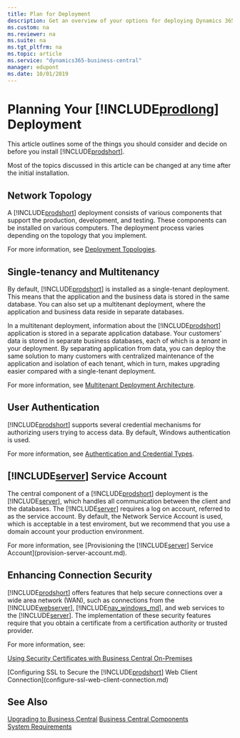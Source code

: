 ```yaml
---
title: Plan for Deployment
description: Get an overview of your options for deploying Dynamics 365 Business Central
ms.custom: na
ms.reviewer: na
ms.suite: na
ms.tgt_pltfrm: na
ms.topic: article
ms.service: "dynamics365-business-central"
manager: edupont
ms.date: 10/01/2019
---
```

# Planning Your [!INCLUDE[prodlong](../developer/includes/prodlong.md)] Deployment

This article outlines some of the things you should consider and decide on before you install [!INCLUDE[prodshort](../developer/includes/prodshort.md)].

Most of the topics discussed in this article can be changed at any time after the initial installation.  

## Network Topology

A [!INCLUDE[prodshort](../developer/includes/prodshort.md)] deployment consists of various components that support the production, development, and testing. These components can be installed on various computers. The deployment process varies depending on the topology that you implement.

For more information, see [Deployment Topologies](deployment-scenarios.md).

## Single-tenancy and Multitenancy

By default, [!INCLUDE[prodshort](../developer/includes/prodshort.md)] is installed as a single-tenant deployment. This means that the application and the business data is stored in the same database. You can also set up a multitenant deployment, where the application and business data reside in separate databases.

In a multitenant deployment, information about the [!INCLUDE[prodshort](../developer/includes/prodshort.md)] application is stored in a separate application database. Your customers’ data is stored in separate business databases, each of which is a *tenant* in your deployment. By separating application from data, you can deploy the same solution to many customers with centralized maintenance of the application and isolation of each tenant, which in turn, makes upgrading easier compared with a single-tenant deployment. 

For more information, see [Multitenant Deployment Architecture](Multitenant-Deployment-Architecture.md).
 

## User Authentication

[!INCLUDE[prodshort](../developer/includes/prodshort.md)] supports several credential mechanisms for authorizing users trying to access data. By default, Windows authentication is used. 

For more information, see [Authentication and Credential Types](../administration/users-credential-types.md).

 
## [!INCLUDE[server](../developer/includes/server.md)] Service Account

The central component of a [!INCLUDE[prodshort](../developer/includes/prodshort.md)] deployment is the  [!INCLUDE[server](../developer/includes/server.md)], which handles all communication between the client and the databases. The [!INCLUDE[server](../developer/includes/server.md)] requires a log on account, referred to as the service account. By default, the Network Service Account is used, which is acceptable in a test enviroment, but we recommend that you use a domain account your production environment.   

For more information, see [Provisioning the [!INCLUDE[server](../developer/includes/server.md)] Service Account](provision-server-account.md).
 
## Enhancing Connection Security

[!INCLUDE[prodshort](../developer/includes/prodshort.md)] offers features that help secure connections over a wide area network \(WAN\), such as connections from the [!INCLUDE[webserver](../developer/includes/webserver.md)], [!INCLUDE[nav_windows_md](../developer/includes/nav_windows_md.md)], and web services to the [!INCLUDE[server](../developer/includes/server.md)]. The implementation of these security features require that you obtain a certificate from a certification authority or trusted provider.

For more information, see:

[Using Security Certificates with Business Central On-Premises](implement-security-certificates-production-environment.md)


[Configuring SSL to Secure the [!INCLUDE[prodshort](../developer/includes/prodshort.md)] Web Client Connection](configure-ssl-web-client-connection.md)


## See Also  

[Upgrading to Business Central](../upgrade/upgrading-to-business-central.md)
[Business Central Components](Product-and-Architecture-Overview.md)  
[System Requirements](system-requirement-business-central.md)  
